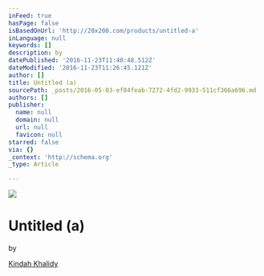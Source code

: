 ```yaml
---
inFeed: true
hasPage: false
isBasedOnUrl: 'http://20x200.com/products/untitled-a'
inLanguage: null
keywords: []
description: by
datePublished: '2016-11-23T11:40:48.512Z'
dateModified: '2016-11-23T11:26:45.121Z'
author: []
title: Untitled (a)
sourcePath: _posts/2016-05-03-ef84feab-7272-4fd2-9933-511cf366a696.md
authors: []
publisher:
  name: null
  domain: null
  url: null
  favicon: null
starred: false
via: {}
_context: 'http://schema.org'
_type: Article

---
```

![](http://cdn.shopify.com/s/files/1/0265/3475/products/KindahKhalidy_Untitled1_0002_1000px_1024x1024.png?v=1459964755)

# Untitled (a)

by

[Kindah Khalidy][0]

[0]: http://20x200.com/collections/kindah-khalidy